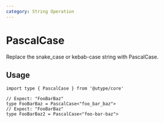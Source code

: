```yaml
---
category: String Operation
---
```


# PascalCase

<TypeInfo category="String Operation" />

Replace the snake_case or kebab-case string with PascalCase.

## Usage

```ts{3,5} twoslash
import type { PascalCase } from '@utype/core'

// Expect: "FooBarBaz"
type FooBarBaz = PascalCase<"foo_bar_baz">
// Expect: "FooBarBaz"
type FooBarBaz2 = PascalCase<"foo-bar-baz">
```
